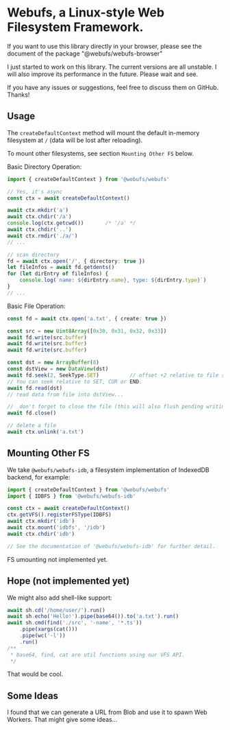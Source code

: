 # Webufs, a Linux-style Web Filesystem Framework.

If you want to use this library directly in your browser, please see the document of the package "@webufs/webufs-browser"

I just started to work on this library. The current versions are all unstable. 
I will also improve its performance in the future. Please wait and see.

If you have any issues or suggestions, feel free to discuss them on GitHub. Thanks!

## Usage

The `createDefaultContext` method will mount the default in-memory filesystem at `/` (data will be lost after reloading).

To mount other filesystems, see section `Mounting Other FS` below.

Basic Directory Operation:
```ts
import { createDefaultContext } from '@webufs/webufs'

// Yes, it's async
const ctx = await createDefaultContext()

await ctx.mkdir('a')
await ctx.chdir('/a')
console.log(ctx.getcwd())       /* '/a' */
await ctx.chdir('..')
await ctx.rmdir('./a/')
// ...

// scan directory
fd = await ctx.open('/', { directory: true })
let fileInfos = await fd.getdents()
for (let dirEntry of fileInfos) {
    console.log(`name: ${dirEntry.name}, type: ${dirEntry.type}`)
}
// ...

```

Basic File Operation:
```ts
const fd = await ctx.open('a.txt', { create: true })

const src = new Uint8Array([0x30, 0x31, 0x32, 0x33])
await fd.write(src.buffer)
await fd.write(src.buffer)
await fd.write(src.buffer)

const dst = new ArrayBuffer(8)
const dstView = new DataView(dst)
await fd.seek(2, SeekType.SET)          // offset +2 relative to file start 
// You can seek relative to SET, CUR or END.
await fd.read(dst)
// read data from file into dstView...

//  don't forget to close the file (this will also flush pending writing and release reference)
await fd.close()

// delete a file
await ctx.unlink('a.txt')
```

## Mounting Other FS

We take `@webufs/webufs-idb`, a filesystem implementation of IndexedDB backend, for example:

```ts
import { createDefaultContext } from '@webufs/webufs'
import { IDBFS } from '@webufs/webufs-idb'

const ctx = await createDefaultContext()
ctx.getVFS().registerFSType(IDBFS)
await ctx.mkdir('idb')
await ctx.mount('idbfs', '/idb')
await ctx.chdir('idb')

// See the documentation of '@webufs/webufs-idb' for further detail.
```

FS umounting not implemented yet.

## Hope (not implemented yet)

We might also add shell-like support:
```ts
await sh.cd('/home/user/').run()
await sh.echo('Hello!').pipe(base64()).to('a.txt').run()
await sh.cmd(find('./src', '-name', '*.ts'))
    .pipe(xargs(cat()))
    .pipe(wc('-l'))
    .run()
/**
 * base64, find, cat are util functions using our VFS API.
 */
```

That would be cool.

## Some Ideas
I found that we can generate a URL from Blob and use it to spawn Web Workers. That might give some ideas...

